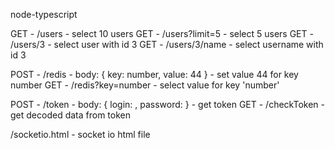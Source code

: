 node-typescript

GET - /users - select 10 users
GET - /users?limit=5 - select 5 users
GET - /users/3 - select user with id 3
GET - /users/3/name - select username with id 3

POST - /redis - body: { key: number, value: 44 } - set value 44 for key number
GET - /redis?key=number - select value for key 'number'

POST - /token - body: { login: , password: } - get token
GET - /checkToken - get decoded data from token

/socketio.html - socket io html file